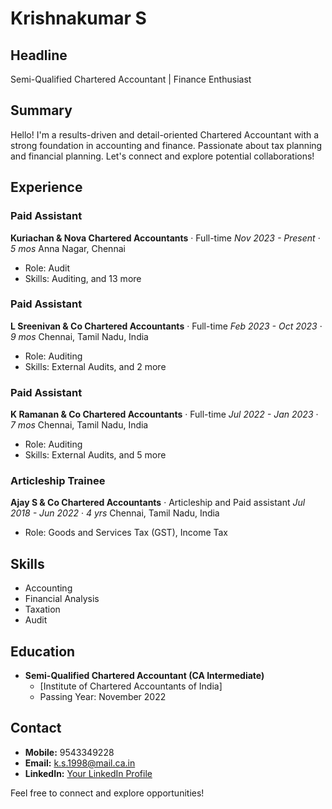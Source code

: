 # Krishnakumar S


## Headline
Semi-Qualified Chartered Accountant | Finance Enthusiast

## Summary
Hello! I'm a results-driven and detail-oriented Chartered Accountant with a strong foundation in accounting and finance. Passionate about tax planning and financial planning. Let's connect and explore potential collaborations!

## Experience

### Paid Assistant
**Kuriachan & Nova Chartered Accountants** · Full-time
*Nov 2023 - Present* · *5 mos*
Anna Nagar, Chennai
- Role: Audit
- Skills: Auditing, and 13 more

### Paid Assistant
**L Sreenivan & Co Chartered Accountants** · Full-time
*Feb 2023 - Oct 2023* · *9 mos*
Chennai, Tamil Nadu, India
- Role: Auditing
- Skills: External Audits, and 2 more

### Paid Assistant
**K Ramanan & Co Chartered Accountants** · Full-time
*Jul 2022 - Jan 2023* · *7 mos*
Chennai, Tamil Nadu, India
- Role: Auditing
- Skills: External Audits, and 5 more

### Articleship Trainee
**Ajay S & Co Chartered Accountants** · Articleship and Paid assistant
*Jul 2018 - Jun 2022* · *4 yrs*
Chennai, Tamil Nadu, India
- Role: Goods and Services Tax (GST), Income Tax

## Skills
- Accounting
- Financial Analysis
- Taxation
- Audit

## Education
- **Semi-Qualified Chartered Accountant (CA Intermediate)**
  - [Institute of Chartered Accountants of India]
  - Passing Year: November 2022

## Contact
- **Mobile:** 9543349228
- **Email:** k.s.1998@mail.ca.in
- **LinkedIn:** [Your LinkedIn Profile](www.linkedin.com/in/krishnakumar-s-82626b281)

Feel free to connect and explore opportunities!
